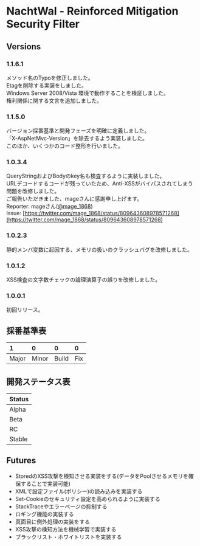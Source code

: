 # NachtWal - Reinforced Mitigation Security Filter

## Versions

### 1.1.6.1

メソッド名のTypoを修正しました。  
Etagを削除する実装をしました。  
Windows Server 2008/Vista 環境で動作することを検証しました。  
権利関係に関する文言を追加しました。

### 1.1.5.0

バージョン採番基準と開発フェーズを明確に定義しました。  
「X-AspNetMvc-Version」を除去するよう実装しました。  
このほか、いくつかのコード整形を行いました。

### 1.0.3.4

QueryStringおよびBodyのkey名も検査するように実装しました。  
URLデコードするコードが残っていたため、Anti-XSSがバイパスされてしまう問題を改修しました。  
ご報告いただきました、mageさんに感謝申し上げます。  
Reporter: mageさん([@mage_1868](https://twitter.com/mage_1868))  
Issue: [https://twitter.com/mage_1868/status/809643608978571268](https://twitter.com/mage_1868/status/809643608978571268)

### 1.0.2.3

静的メンバ変数に起因する、メモリの扱いのクラッシュバグを改修しました。

### 1.0.1.2

XSS検査の文字数チェックの論理演算子の誤りを改修しました。

### 1.0.0.1

初回リリース。  

## 採番基準表

| 1     | 0     | 0     | 0   |
|:------|:------|:------|:----|
| Major | Minor | Build | Fix |

## 開発ステータス表

| Status |
|:------ |
| Alpha  |
| Beta   |
| RC     |
| Stable |

## Futures

* StoredのXSS攻撃を検知させる実装をする(データをPoolさせるメモリを確保することで実装可能)
* XMLで設定ファイル(ポリシー)の読み込みを実装する
* Set-Cookieのセキュリティ設定を高められるように実装する
* StackTraceやエラーページの抑制する
* ロギング機能の実装する
* 真面目に例外処理の実装をする
* XSS攻撃の検知方法を機械学習で実装する
* ブラックリスト・ホワイトリストを実装する
